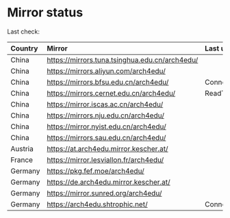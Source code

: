 <script src="./time.js"></script>
# Mirror status
Last check: <script type="text/javascript">localize(1759864757.9335554);</script>

|Country|Mirror|Last update|
|:------|:-----|:----------|
|China|https://mirrors.tuna.tsinghua.edu.cn/arch4edu/|<script type="text/javascript">localize(1759819440);</script>|
|China|https://mirrors.aliyun.com/arch4edu/|<script type="text/javascript">localize(1759819440);</script>|
|China|https://mirrors.bfsu.edu.cn/arch4edu/|ConnectionError|
|China|https://mirrors.cernet.edu.cn/arch4edu/|ReadTimeout|
|China|https://mirror.iscas.ac.cn/arch4edu/|<script type="text/javascript">localize(1759819440);</script>|
|China|https://mirrors.nju.edu.cn/arch4edu/|<script type="text/javascript">localize(1759776281);</script>|
|China|https://mirror.nyist.edu.cn/arch4edu/|<script type="text/javascript">localize(1759819440);</script>|
|China|https://mirrors.sau.edu.cn/arch4edu/|<script type="text/javascript">localize(1756795646);</script>|
|Austria|https://at.arch4edu.mirror.kescher.at/|<script type="text/javascript">localize(1759819440);</script>|
|France|https://mirror.lesviallon.fr/arch4edu/|<script type="text/javascript">localize(1756709288);</script>|
|Germany|https://pkg.fef.moe/arch4edu/|<script type="text/javascript">localize(1759819440);</script>|
|Germany|https://de.arch4edu.mirror.kescher.at/|<script type="text/javascript">localize(1759819440);</script>|
|Germany|https://mirror.sunred.org/arch4edu/|<script type="text/javascript">localize(1759819440);</script>|
|Germany|https://arch4edu.shtrophic.net/|ConnectionError|

<script src="./tablefilter/tablefilter.js"></script>
<script src="./table.js"></script>